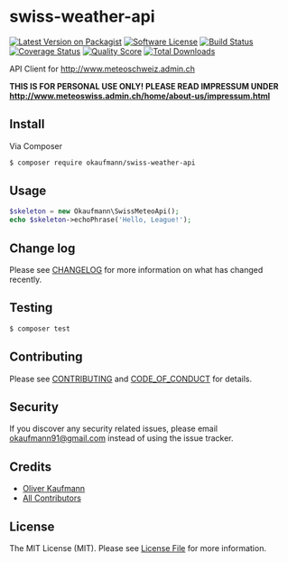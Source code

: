 # swiss-weather-api

[![Latest Version on Packagist][ico-version]][link-packagist]
[![Software License][ico-license]](LICENSE.md)
[![Build Status][ico-travis]][link-travis]
[![Coverage Status][ico-scrutinizer]][link-scrutinizer]
[![Quality Score][ico-code-quality]][link-code-quality]
[![Total Downloads][ico-downloads]][link-downloads]

API Client for http://www.meteoschweiz.admin.ch

**THIS IS FOR PERSONAL USE ONLY! PLEASE READ IMPRESSUM UNDER http://www.meteoswiss.admin.ch/home/about-us/impressum.html**

## Install

Via Composer

``` bash
$ composer require okaufmann/swiss-weather-api
```

## Usage

``` php
$skeleton = new Okaufmann\SwissMeteoApi();
echo $skeleton->echoPhrase('Hello, League!');
```

## Change log

Please see [CHANGELOG](CHANGELOG.md) for more information on what has changed recently.

## Testing

``` bash
$ composer test
```

## Contributing

Please see [CONTRIBUTING](CONTRIBUTING.md) and [CODE_OF_CONDUCT](CODE_OF_CONDUCT.md) for details.

## Security

If you discover any security related issues, please email okaufmann91@gmail.com instead of using the issue tracker.

## Credits

- [Oliver Kaufmann][link-author]
- [All Contributors][link-contributors]

## License

The MIT License (MIT). Please see [License File](LICENSE.md) for more information.

[ico-version]: https://img.shields.io/packagist/v/okaufmann/swiss-weather-api.svg?style=flat-square
[ico-license]: https://img.shields.io/badge/license-MIT-brightgreen.svg?style=flat-square
[ico-travis]: https://img.shields.io/travis/okaufmann/swiss-weather-api/master.svg?style=flat-square
[ico-scrutinizer]: https://img.shields.io/scrutinizer/coverage/g/okaufmann/swiss-weather-api.svg?style=flat-square
[ico-code-quality]: https://img.shields.io/scrutinizer/g/okaufmann/swiss-weather-api.svg?style=flat-square
[ico-downloads]: https://img.shields.io/packagist/dt/okaufmann/swiss-weather-api.svg?style=flat-square

[link-packagist]: https://packagist.org/packages/okaufmann/swiss-weather-api
[link-travis]: https://travis-ci.org/okaufmann/swiss-weather-api
[link-scrutinizer]: https://scrutinizer-ci.com/g/okaufmann/swiss-weather-api/code-structure
[link-code-quality]: https://scrutinizer-ci.com/g/okaufmann/swiss-weather-api
[link-downloads]: https://packagist.org/packages/okaufmann/swiss-weather-api
[link-author]: https://github.com/okaufmann
[link-contributors]: ../../contributors

